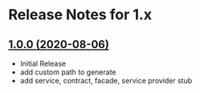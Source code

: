 
# Release Notes for 1.x

## [1.0.0 (2020-08-06)](https://github.com/tenancy/tenancy/)
- Initial Release
- add custom path to generate
- add service, contract, facade, service provider stub
